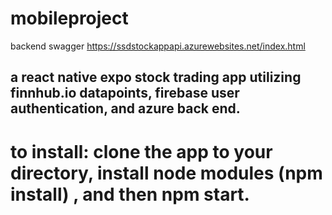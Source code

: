 # mobileproject
backend swagger https://ssdstockappapi.azurewebsites.net/index.html
## a react native expo stock trading app utilizing finnhub.io datapoints, firebase user authentication, and azure back end.

# to install: clone the app to your directory, install node modules (npm install) , and then npm start. 
